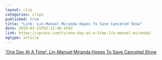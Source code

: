 ```yaml
---
layout: clip
categories: clips
published: true
title: "Link: Lin-Manuel Miranda Hopes To Save Canceled Show"
date: 2019-03-15T02:12:40.459Z
link: https://uproxx.com/tv/one-day-at-a-time-lin-manuel-miranda/
ogtype: article
---
```


[ ‘One Day At A Time’: Lin-Manuel Miranda Hopes To Save Canceled Show ](https://uproxx.com/tv/one-day-at-a-time-lin-manuel-miranda/)
